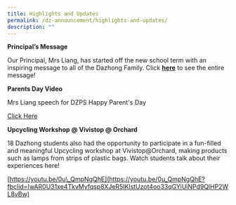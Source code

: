 ```yaml
---
title: Highlights and Updates
permalink: /dz-announcement/highlights-and-updates/
description: ""
---
```

**Principal’s Message**

Our Principal, Mrs Liang, has started off the new school term with an inspiring message to all of the Dazhong Family. Click [**here**](https://dazhongpri-moe-edu-sg-admin.cwp.sg/about-us/principals-message) to see the entire message!

**Parents Day Video**

Mrs Liang speech for DZPS Happy Parent's Day

[Click Here](https://drive.google.com/file/d/1uu2Tq-gLQCVb4kbbUT6UpGZP6TsAQITz/view?usp=sharing)

**Upcycling Workshop @ Vivistop @ Orchard**

18 Dazhong students also had the opportunity to participate in a fun-filled and meaningful Upcycling workshop at Vivistop@Orchard, making products such as lamps from strips of plastic bags. Watch students talk about their experiences here!

[https://youtu.be/0u\_QmpNgQhE](https://youtu.be/0u_QmpNgQhE?fbclid=IwAR0U31xe4TkvMyfqsp8XJeR5IKlstUzot4oo33qGYiUiNPd9QlHP2WL8vBw)